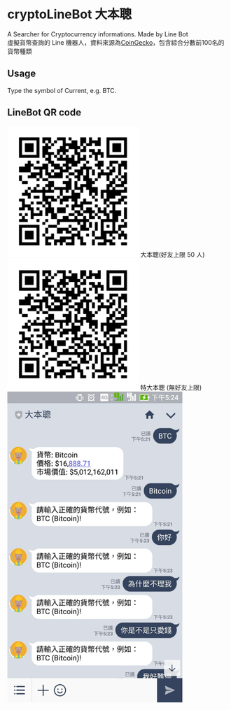 # cryptoLineBot 大本聰
A Searcher for Cryptocurrency informations. Made by Line Bot <br>
虛擬貨幣查詢的 Line 機器人，資料來源為[CoinGecko](https://www.coingecko.com/zh-tw)，包含綜合分數前100名的貨幣種類
## Usage
Type the symbol of Current, e.g. BTC.
## LineBot QR code
<img src="Markdown_pic/fJ7oSG33xP.png" width=300 title="大本聰(好友上限50)"/>
大本聰(好友上限 50 人)
<img src="Markdown_pic/fJ7oSG33xP - free trial.png" width=300 title="特大本聰(好友上限1000)"/>
特大本聰 (無好友上限)
<img src="Markdown_pic/big_ben.jpg" width=400/>

